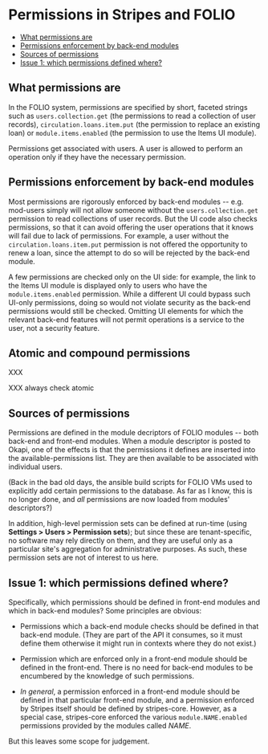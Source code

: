 # Permissions in Stripes and FOLIO

<!-- ../../okapi/doc/md2toc -l 2 permissions.md -->
* [What permissions are](#what-permissions-are)
* [Permissions enforcement by back-end modules](#permissions-enforcement-by-back-end-modules)
* [Sources of permissions](#sources-of-permissions)
* [Issue 1: which permissions defined where?](#issue-1-which-permissions-defined-where)

## What permissions are

In the FOLIO system, permissions are specified by short, faceted strings such as `users.collection.get` (the permissions to read a collection of user records), `circulation.loans.item.put` (the permission to replace an existing loan) or `module.items.enabled` (the permission to use the Items UI module).

Permissions get associated with users. A user is allowed to perform an operation only if they have the necessary permission.


## Permissions enforcement by back-end modules

Most permissions are rigorously enforced by back-end modules -- e.g. mod-users simply will not allow someone without the `users.collection.get` permission to read collections of user records. But the UI code also checks permissions, so that it can avoid offering the user operations that it knows will fail due to lack of permissions. For example, a user without the `circulation.loans.item.put` permission is not offered the opportunity to renew a loan, since the attempt to do so will be rejected by the back-end module.

A few permissions are checked only on the UI side: for example, the link to the Items UI module is displayed only to users who have the `module.items.enabled` permission. While a different UI could bypass such UI-only permissions, doing so would not violate security as the back-end permissions would still be checked. Omitting UI elements for which the relevant back-end features will not permit operations is a service to the user, not a security feature.


## Atomic and compound permissions

XXX

XXX always check atomic


## Sources of permissions

Permissions are defined in the module decriptors of FOLIO modules -- both back-end and front-end modules. When a module descriptor is posted to Okapi, one of the effects is that the permissions it defines are inserted into the available-permissions list. They are then available to be associated with individual users.

(Back in the bad old days, the ansible build scripts for FOLIO VMs used to explicitly add certain permissions to the database. As far as I know, this is no longer done, and _all_ permissions are now loaded from modules' descriptors?)

In addition, high-level permission sets can be defined at run-time (using **Settings > Users > Permission sets**); but since these are tenant-specific, no software may rely directly on them, and they are useful only as a particular site's aggregation for administrative purposes. As such, these permission sets are not of interest to us here.


## Issue 1: which permissions defined where?

Specifically, which permissions should be defined in front-end modules and which in back-end modules? Some principles are obvious:

* Permissions which a back-end module checks should be defined in that back-end module. (They are part of the API it consumes, so it must define them otherwise it might run in contexts where they do not exist.)

* Permission which are enforced only in a front-end module should be defined in the front-end. There is no need for back-end modules to be encumbered by the knowledge of such permissions.

* _In general_, a permission enforced in a front-end module should be defined in that particular front-end module, and a permission enforced by Stripes itself should be defined by stripes-core. However, as a special case, stripes-core enforced the various `module.NAME.enabled` permissions provided by the modules called _NAME_.

But this leaves some scope for judgement.

